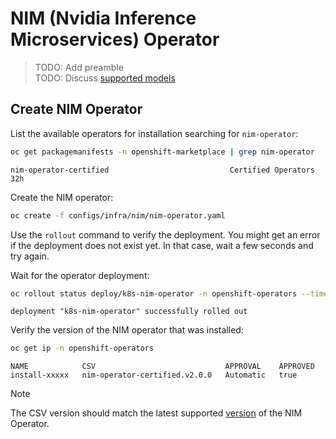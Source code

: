 # NIM (Nvidia Inference Microservices) Operator

> TODO: Add preamble\
> TODO: Discuss [supported models](https://docs.nvidia.com/nim/large-language-models/latest/supported-models.html)

## Create NIM Operator

List the available operators for installation searching for `nim-operator`:

```bash
oc get packagemanifests -n openshift-marketplace | grep nim-operator
```

```text
nim-operator-certified                           Certified Operators   32h
```

Create the NIM operator:

```bash
oc create -f configs/infra/nim/nim-operator.yaml
```

Use the `rollout` command to verify the deployment. You might get an error if the deployment does not exist yet. In that case, wait a few seconds and try again.

Wait for the operator deployment:

```bash
oc rollout status deploy/k8s-nim-operator -n openshift-operators --timeout=300s
```

```text
deployment "k8s-nim-operator" successfully rolled out
```

Verify the version of the NIM operator that was installed:

```bash
oc get ip -n openshift-operators
```

```text
NAME            CSV                             APPROVAL    APPROVED
install-xxxxx   nim-operator-certified.v2.0.0   Automatic   true
```

> [!NOTE]
> The CSV version should match the latest supported [version](https://docs.nvidia.com/ai-enterprise/release-6/latest/support/support-matrix.html#supported-nvidia-configs/infrastructure-software) of the NIM Operator.

